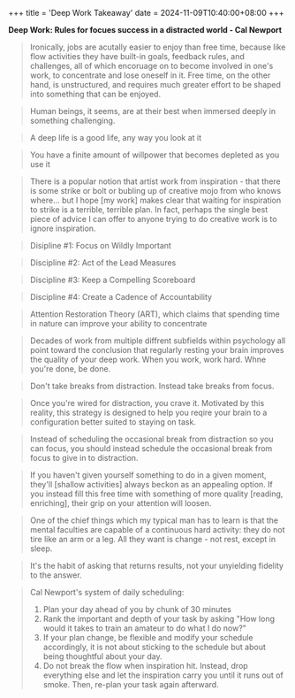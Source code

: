 +++
title = 'Deep Work Takeaway'
date = 2024-11-09T10:40:00+08:00
+++

**Deep Work: Rules for focues success in a distracted world - Cal Newport**

> Ironically, jobs are acutally easier to enjoy than free time, because like flow activities they have built-in goals, feedback rules, and challenges, all of which encoruage on to become involved in one's work, to concentrate and lose oneself in it. Free time, on the other hand, is unstructured, and requires much greater effort to be shaped into something that can be enjoyed.

> Human beings, it seems, are at their best when immersed deeply in something challenging.

> A deep life is a good life, any way you look at it 

> You have a finite amount of willpower that becomes depleted as you use it 

> There is a popular notion that artist work from inspiration - that there is some strike or bolt or bubling up of creative mojo from who knows where... but I hope [my work] makes clear that waiting for inspiration to strike is a terrible, terrible plan. In fact, perhaps the single best piece of advice I can offer to anyone trying to do creative work is to ignore inspiration.

> Disipline #1: Focus on Wildly Important

> Discipline #2: Act of the Lead Measures

> Discipline #3: Keep a Compelling Scoreboard

> Discipline #4: Create a Cadence of Accountability

> Attention Restoration Theory (ART), which claims that spending time in nature can improve your ability to concentrate

> Decades of work from multiple diffrent subfields within psychology all point toward the conclusion that regularly resting your brain improves the quality of your deep work. When you work, work hard. Whne you're done, be done.

> Don't take breaks from distraction. Instead take breaks from focus.

> Once you're wired for distraction, you crave it. Motivated by this reality, this strategy is designed to help you reqire your brain to a configuration better suited to staying on task.

> Instead of scheduling the occasional break from distraction so you can focus, you should instead schedule the occasional break from focus to give in to distraction.

> If you haven't given yourself something to do in a given moment, they'll [shallow activities] always beckon as an appealing option. If you instead fill this free time with something of more quality [reading, enriching], their grip on your attention will loosen.

> One of the chief things which my typical man has to learn is that the mental faculties are capable of a continuous hard activity: they do not tire like an arm or a leg. All they want is change - not rest, except in sleep.

> It's the habit of asking that returns results, not your unyielding fidelity to the answer.

> Cal Newport's system of daily scheduling:
> 
> 1. Plan your day ahead of you by chunk of 30 minutes
> 2. Rank the important and depth of your task by asking "How long would it takes to train an amateur to do what I do now?"
> 3. If your plan change, be flexible and modify your schedule accordingly, it is not about sticking to the schedule but about being thoughtful about your day.
> 4. Do not break the flow when inspiration hit. Instead, drop everything else and let the inspiration carry you until it runs out of smoke. Then, re-plan your task again afterward.
